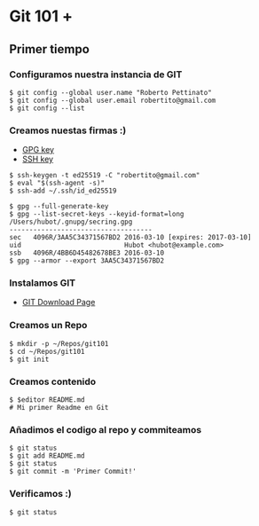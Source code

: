 # Git 101 +

## Primer tiempo

### Configuramos nuestra instancia de GIT

```
$ git config --global user.name "Roberto Pettinato"
$ git config --global user.email robertito@gmail.com
$ git config --list
```

### Creamos nuestas firmas :)

- [GPG key](https://docs.github.com/en/authentication/managing-commit-signature-verification/generating-a-new-gpg-key)
- [SSH key](https://docs.github.com/es/authentication/connecting-to-github-with-ssh/generating-a-new-ssh-key-and-adding-it-to-the-ssh-agent)

```
$ ssh-keygen -t ed25519 -C "robertito@gmail.com"
$ eval "$(ssh-agent -s)"
$ ssh-add ~/.ssh/id_ed25519
```

```
$ gpg --full-generate-key
$ gpg --list-secret-keys --keyid-format=long
/Users/hubot/.gnupg/secring.gpg
------------------------------------
sec   4096R/3AA5C34371567BD2 2016-03-10 [expires: 2017-03-10]
uid                          Hubot <hubot@example.com>
ssb   4096R/4BB6D45482678BE3 2016-03-10
$ gpg --armor --export 3AA5C34371567BD2
```

### Instalamos GIT

- [GIT Download Page](https://git-scm.com/downloads)

### Creamos un Repo

```
$ mkdir -p ~/Repos/git101
$ cd ~/Repos/git101
$ git init
```

### Creamos contenido

```
$ $editor README.md
# Mi primer Readme en Git
```

### Añadimos el codigo al repo y commiteamos

```
$ git status
$ git add README.md
$ git status
$ git commit -m 'Primer Commit!'
```

### Verificamos :)

```
$ git status

```
